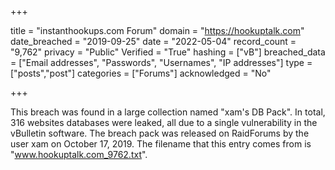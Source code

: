 +++

title = "instanthookups.com Forum"
domain = "https://hookuptalk.com"
date_breached = "2019-09-25"
date = "2022-05-04"
record_count = "9,762"
privacy = "Public"
Verified = "True"
hashing = ["vB"]
breached_data = ["Email addresses", "Passwords", "Usernames", "IP addresses"]
type = ["posts","post"]
categories = ["Forums"]
acknowledged = "No"


+++


This breach was found in a large collection named "xam's DB Pack". In total, 316 websites databases were leaked, all due to a single vulnerability in the vBulletin software. The breach pack was released on RaidForums by the user xam on October 17, 2019. The filename that this entry comes from is "www.hookuptalk.com_9762.txt".

